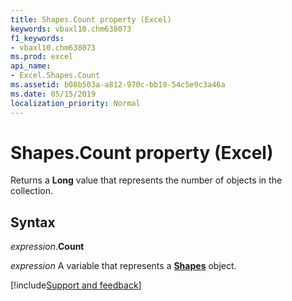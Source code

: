 ```yaml
---
title: Shapes.Count property (Excel)
keywords: vbaxl10.chm638073
f1_keywords:
- vbaxl10.chm638073
ms.prod: excel
api_name:
- Excel.Shapes.Count
ms.assetid: b08b503a-a812-970c-bb10-54c5e9c3a46a
ms.date: 05/15/2019
localization_priority: Normal
---
```



# Shapes.Count property (Excel)

Returns a **Long** value that represents the number of objects in the collection.


## Syntax

_expression_.**Count**

_expression_ A variable that represents a **[Shapes](Excel.Shapes.md)** object.




[!include[Support and feedback](~/includes/feedback-boilerplate.md)]
